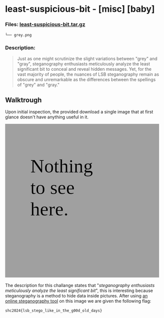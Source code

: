 # least-suspicious-bit - [misc] [baby]
### Files: [least-suspicious-bit.tar.gz](https://ctf.m0unt41n.ch/handouts/least-suspicious-bit.tar.gz)
```graphql
└── grey.png
```
### Description:
> Just as one might scrutinize the slight variations between "grey" and "gray", steganography enthusiasts meticulously analyze the least significant bit to conceal and reveal hidden messages. Yet, for the vast majority of people, the nuances of LSB steganography remain as obscure and unremarkable as the differences between the spellings of "grey" and "gray."

## Walktrough
Upon initial inspection, the provided download a single image that at first glance doesn't have anything useful in it.

![](./grey.png)

The description for this challange states that "*steganography enthusiasts meticulously analyze the least significant bit*", this is interesting because steganography is a method to hide data inside pictures. After using [an online steganography tool](https://stylesuxx.github.io/steganography/) on this image we are given the following flag:

```
shc2024{lsb_stego_like_in_the_g00d_old_days}
```